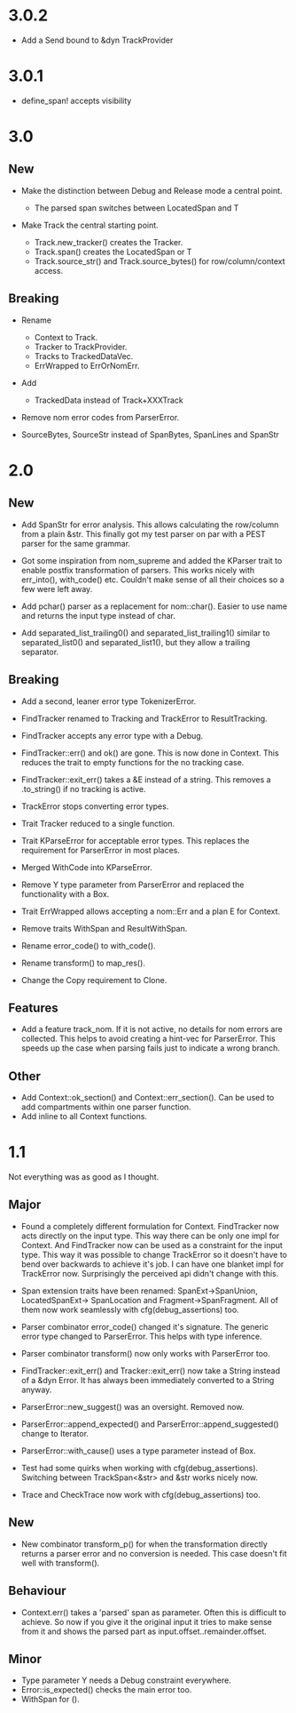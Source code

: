 # 3.0.2

* Add a Send bound to &dyn TrackProvider

# 3.0.1

* define_span! accepts visibility 

# 3.0

## New

* Make the distinction between Debug and Release mode a central point. 
  * The parsed span switches between LocatedSpan<T> and T

* Make Track the central starting point.
  * Track.new_tracker() creates the Tracker.
  * Track.span() creates the LocatedSpan<T> or T
  * Track.source_str() and Track.source_bytes() for row/column/context access.

## Breaking

* Rename 
  * Context to Track.
  * Tracker to TrackProvider.
  * Tracks to TrackedDataVec.
  * ErrWrapped to ErrOrNomErr.
* Add 
  * TrackedData instead of Track+XXXTrack

* Remove nom error codes from ParserError.

* SourceBytes, SourceStr instead of SpanBytes, SpanLines and SpanStr

# 2.0

## New

* Add SpanStr for error analysis. This allows calculating the row/column
from a plain &str. This finally got my test parser on par with a PEST parser
for the same grammar.

* Got some inspiration from nom_supreme and added the KParser trait 
to enable postfix transformation of parsers. This works nicely with err_into(),
with_code() etc. Couldn't make sense of all their choices so a few were left 
away.

* Add pchar() parser as a replacement for nom::char(). Easier to use name
and returns the input type instead of char.
* Add separated_list_trailing0() and separated_list_trailing1() similar
to separated_list0() and separated_list1(), but they allow a trailing 
separator.

## Breaking

* Add a second, leaner error type TokenizerError. 

* FindTracker renamed to Tracking and TrackError to ResultTracking.
* FindTracker accepts any error type with a Debug.
* FindTracker::err() and ok() are gone. This is now done in Context.
  This reduces the trait to empty functions for the no tracking case.
* FindTracker::exit_err() takes a &E instead of a string.
  This removes a .to_string() if no tracking is active.
* TrackError stops converting error types.
* Trait Tracker reduced to a single function. 

* Trait KParseError for acceptable error types. This replaces the
  requirement for ParserError in most places.
* Merged WithCode into KParseError.

* Remove Y type parameter from ParserError and replaced the functionality
  with a Box<dyn Any>. 

* Trait ErrWrapped allows accepting a nom::Err<E> and a plan E for Context.

* Remove traits WithSpan and ResultWithSpan.

* Rename error_code() to with_code().
* Rename transform() to map_res().

* Change the Copy requirement to Clone.

## Features

* Add a feature track_nom. If it is not active, no details for nom errors
  are collected. This helps to avoid creating a hint-vec for ParserError.
  This speeds up the case when parsing fails just to indicate a wrong branch.

## Other

* Add Context::ok_section() and Context::err_section(). Can be used to
  add compartments within one parser function.
* Add inline to all Context functions.

# 1.1

Not everything was as good as I thought.

## Major

* Found a completely different formulation for Context.
  FindTracker now acts directly on the input type. This way there can be only
  one
  impl for Context. And FindTracker now can be used as a constraint for the
  input type.
  This way it was possible to change TrackError so it doesn't have to bend over
  backwards to achieve it's job. I can have one blanket impl for TrackError now.
  Surprisingly the perceived api didn't change with this.

* Span extension traits have been renamed: SpanExt->SpanUnion, LocatedSpanExt->
  SpanLocation and Fragment->SpanFragment. All of them now work seamlessly with
  cfg(debug_assertions) too.

* Parser combinator error_code() changed it's signature. The generic error type
  changed to ParserError. This helps with type inference.
* Parser combinator transform() now only works with ParserError too.

* FindTracker::exit_err() and Tracker::exit_err() now take a String instead of
  a &dyn Error. It has always been immediately converted to a String anyway.

* ParserError::new_suggest() was an oversight. Removed now.
* ParserError::append_expected() and ParserError::append_suggested() change to
  Iterator.
* ParserError::with_cause() uses a type parameter instead of Box<dyn Error>.

* Test had some quirks when working with cfg(debug_assertions). Switching
  between TrackSpan<&str> and &str works nicely now.
* Trace and CheckTrace now work with cfg(debug_assertions) too.

## New

* New combinator transform_p() for when the transformation directly returns a
  parser error and no conversion is needed. This case doesn't fit well with
  transform().

## Behaviour

* Context.err() takes a 'parsed' span as parameter. Often this is difficult
  to achieve. So now if you give it the original input it tries to make sense
  from it and shows the parsed part as input.offset..remainder.offset.

## Minor

* Type parameter Y needs a Debug constraint everywhere.
* Error::is_expected() checks the main error too.
* WithSpan for ().
